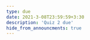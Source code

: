 ```yaml
---
type: due
date: 2021-3-08T23:59:59+3:30
description: 'Quiz 2 due'
hide_from_announcments: true
--- 
```

